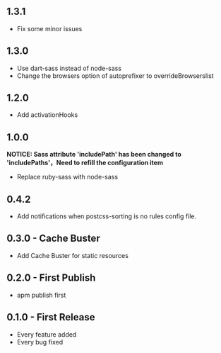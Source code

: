 ## 1.3.1

* Fix some minor issues

## 1.3.0

* Use dart-sass instead of node-sass
* Change the browsers option of autoprefixer to overrideBrowserslist

## 1.2.0

* Add activationHooks

## 1.0.0

**NOTICE: Sass attribute 'includePath' has been changed to 'includePaths'，Need to refill the configuration item**

* Replace ruby-sass with node-sass


## 0.4.2

* Add notifications when postcss-sorting is no rules config file.

## 0.3.0 - Cache Buster

* Add Cache Buster for static resources

## 0.2.0 - First Publish

* apm publish first

## 0.1.0 - First Release

* Every feature added
* Every bug fixed
